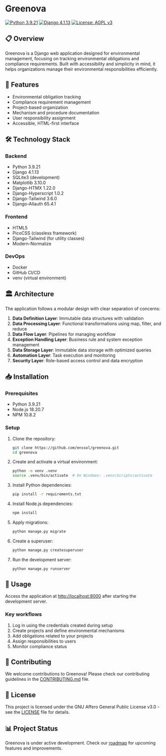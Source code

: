 # Greenova

[![Python 3.9.21](https://img.shields.io/badge/python-3.9.21-blue.svg)](https://www.python.org/downloads/release/python-3921/)
[![Django 4.1.13](https://img.shields.io/badge/django-4.1.13-green.svg)](https://www.djangoproject.com/)
[![License: AGPL v3](https://img.shields.io/badge/License-AGPL_v3-blue.svg)](https://www.gnu.org/licenses/agpl-3.0)

## 📋 Overview

Greenova is a Django web application designed for environmental management,
focusing on tracking environmental obligations and compliance requirements.
Built with accessibility and simplicity in mind, it helps organizations manage
their environmental responsibilities efficiently.

## 🚀 Features

- Environmental obligation tracking
- Compliance requirement management
- Project-based organization
- Mechanism and procedure documentation
- User responsibility assignment
- Accessible, HTML-first interface

## 🛠️ Technology Stack

### Backend

- Python 3.9.21
- Django 4.1.13
- SQLite3 (development)
- Matplotlib 3.10.0
- Django-HTMX 1.22.0
- Django-Hyperscript 1.0.2
- Django-Tailwind 3.6.0
- Django-Allauth 65.4.1

### Frontend

- HTML5
- PicoCSS (classless framework)
- Django-Tailwind (for utility classes)
- Modern-Normalize

### DevOps

- Docker
- GitHub CI/CD
- venv (virtual environment)

## 🏛️ Architecture

The application follows a modular design with clear separation of concerns:

1. **Data Definition Layer**: Immutable data structures with validation
2. **Data Processing Layer**: Functional transformations using map, filter, and
   reduce
3. **Data Flow Layer**: Pipelines for managing workflow
4. **Exception Handling Layer**: Business rule and system exception management
5. **Data Storage Layer**: Immutable data storage with optimized queries
6. **Automation Layer**: Task execution and monitoring
7. **Security Layer**: Role-based access control and data encryption

## 📥 Installation

### Prerequisites

- Python 3.9.21
- Node.js 18.20.7
- NPM 10.8.2

### Setup

1. Clone the repository:

   ```bash
   git clone https://github.com/enssol/greenova.git
   cd greenova
   ```

2. Create and activate a virtual environment:

   ```bash
   python -m venv .venv
   source .venv/bin/activate  # On Windows: .venv\Scripts\activate
   ```

3. Install Python dependencies:

   ```bash
   pip install -r requirements.txt
   ```

4. Install Node.js dependencies:

   ```bash
   npm install
   ```

5. Apply migrations:

   ```bash
   python manage.py migrate
   ```

6. Create a superuser:

   ```bash
   python manage.py createsuperuser
   ```

7. Run the development server:

   ```bash
   python manage.py runserver
   ```

## 🔧 Usage

Access the application at [http://localhost:8000](http://localhost:8000) after
starting the development server.

### Key workflows

1. Log in using the credentials created during setup
2. Create projects and define environmental mechanisms
3. Add obligations related to your projects
4. Assign responsibilities to users
5. Monitor compliance status

## 🤝 Contributing

We welcome contributions to Greenova! Please check our contributing guidelines
in the [CONTRIBUTING.md](CONTRIBUTING.md) file.

## 📄 License

This project is licensed under the GNU Affero General Public License v3.0 - see
the [LICENSE](LICENSE) file for details.

## 📊 Project Status

Greenova is under active development. Check our [roadmap](docs/ROADMAP.md) for
upcoming features and improvements.
